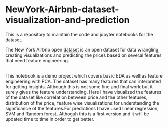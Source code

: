 # NewYork-Airbnb-dataset-visualization-and-prediction
This is a repository to maintain the code and jupyter notebooks for the dataset.
<P>
  The New York Airbnb open <a href='https://www.kaggle.com/dgomonov/new-york-city-airbnb-open-data'>dataset</a> is an open dataset for data wrangling, creating visualizations and predicting the prices based on several features that need feature engineering.<br><br>
<P>
  This notebook is a demo project which covers basic EDA as well as feature engineering with PCA. The dataset has many features that can interpreted for getting insights. Although this is not some fine and final work but it surely gives the feature understanding.
  Here I have visualized the features of the dataset like correlation between price and the other features, distribution of the price, feature wise visualizations for understanding the significance of the features.For predictions I have used linear regression, SVM and Random forest. 
  Althoguh this is a first version and it will be updated time to time in order to get better.

